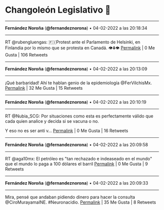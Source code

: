 # Changoleón Legislativo 🙈
*****
**Fernández Noroña** (**@fernandeznorona**) • 04-02-2022 a las 20:18:34
*****
RT @rubengluengas: 🇫🇮Protest ante el Parlamento de Helsinki, en Finlandia por lo mismo que se protesta en Canadá. 👁⬇️👁
[Permalink](https://twitter.com/fernandeznorona/status/1489815688457990145) | 0 Me Gusta | 106 Retweets
*****
**Fernández Noroña** (**@fernandeznorona**) • 04-02-2022 a las 20:13:09
*****
¡Qué barbaridad! Ahí te hablan genio de la epidemiología @FerVilchisMx.
[Permalink](https://twitter.com/fernandeznorona/status/1489814326869475330) | 32 Me Gusta | 15 Retweets
*****
**Fernández Noroña** (**@fernandeznorona**) • 04-02-2022 a las 20:10:19
*****
RT @Nubia_SCG: Por situaciones como esta es perfectamente válido que cada quien analice y decida si se vacuna o no.


Y eso no es ser anti v…
[Permalink](https://twitter.com/fernandeznorona/status/1489813612436852738) | 0 Me Gusta | 16 Retweets
*****
**Fernández Noroña** (**@fernandeznorona**) • 04-02-2022 a las 20:09:58
*****
RT @aga10mx: El petróleo es "tan rechazado e indeaseado en el mundo" que el mundo lo paga a 100 dólares el barril
[Permalink](https://twitter.com/fernandeznorona/status/1489813526726205442) | 0 Me Gusta | 9 Retweets
*****
**Fernández Noroña** (**@fernandeznorona**) • 04-02-2022 a las 20:09:33
*****
Mira, pensé que andaban pidiendo dinero para hacer la consulta @CiroMurayamaINE. #Neuronacidio.
[Permalink](https://twitter.com/fernandeznorona/status/1489813419930886144) | 35 Me Gusta | 8 Retweets